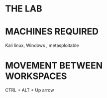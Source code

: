 # THE LAB
# MACHINES REQUIRED
Kali linux, Windows , metasploitable
# MOVEMENT BETWEEN WORKSPACES
CTRL + ALT + Up arrow
